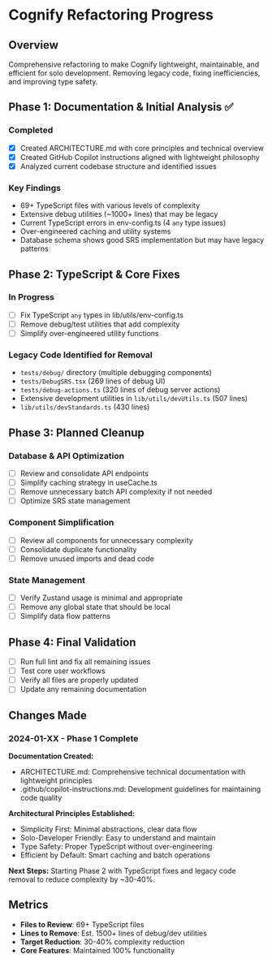 # Cognify Refactoring Progress

## Overview
Comprehensive refactoring to make Cognify lightweight, maintainable, and efficient for solo development. Removing legacy code, fixing inefficiencies, and improving type safety.

## Phase 1: Documentation & Initial Analysis ✅

### Completed
- [x] Created ARCHITECTURE.md with core principles and technical overview
- [x] Created GitHub Copilot instructions aligned with lightweight philosophy
- [x] Analyzed current codebase structure and identified issues

### Key Findings
- 69+ TypeScript files with various levels of complexity
- Extensive debug utilities (~1000+ lines) that may be legacy
- Current TypeScript errors in env-config.ts (4 `any` type issues)
- Over-engineered caching and utility systems
- Database schema shows good SRS implementation but may have legacy patterns

## Phase 2: TypeScript & Core Fixes

### In Progress
- [ ] Fix TypeScript `any` types in lib/utils/env-config.ts
- [ ] Remove debug/test utilities that add complexity
- [ ] Simplify over-engineered utility functions

### Legacy Code Identified for Removal
- `tests/debug/` directory (multiple debugging components)
- `tests/DebugSRS.tsx` (269 lines of debug UI)
- `tests/debug-actions.ts` (320 lines of debug server actions)
- Extensive development utilities in `lib/utils/devUtils.ts` (507 lines)
- `lib/utils/devStandards.ts` (430 lines)

## Phase 3: Planned Cleanup

### Database & API Optimization
- [ ] Review and consolidate API endpoints
- [ ] Simplify caching strategy in useCache.ts
- [ ] Remove unnecessary batch API complexity if not needed
- [ ] Optimize SRS state management

### Component Simplification
- [ ] Review all components for unnecessary complexity
- [ ] Consolidate duplicate functionality
- [ ] Remove unused imports and dead code

### State Management
- [ ] Verify Zustand usage is minimal and appropriate
- [ ] Remove any global state that should be local
- [ ] Simplify data flow patterns

## Phase 4: Final Validation
- [ ] Run full lint and fix all remaining issues
- [ ] Test core user workflows
- [ ] Verify all files are properly updated
- [ ] Update any remaining documentation

## Changes Made

### 2024-01-XX - Phase 1 Complete
**Documentation Created:**
- ARCHITECTURE.md: Comprehensive technical documentation with lightweight principles
- .github/copilot-instructions.md: Development guidelines for maintaining code quality

**Architectural Principles Established:**
- Simplicity First: Minimal abstractions, clear data flow
- Solo-Developer Friendly: Easy to understand and maintain
- Type Safety: Proper TypeScript without over-engineering
- Efficient by Default: Smart caching and batch operations

**Next Steps:**
Starting Phase 2 with TypeScript fixes and legacy code removal to reduce complexity by ~30-40%.

## Metrics
- **Files to Review**: 69+ TypeScript files
- **Lines to Remove**: Est. 1500+ lines of debug/dev utilities
- **Target Reduction**: 30-40% complexity reduction
- **Core Features**: Maintained 100% functionality